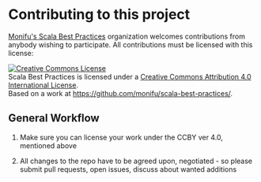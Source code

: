 # Contributing to this project

[Monifu's Scala Best Practices](https://github.com/monifu/scala-best-practices)
organization welcomes contributions from anybody wishing to
participate.  All contributions must be licensed with this license:

<a rel="license" href="http://creativecommons.org/licenses/by/4.0/"><img alt="Creative Commons License" style="border-width:0" src="https://i.creativecommons.org/l/by/4.0/88x31.png" /></a><br /><span xmlns:dct="http://purl.org/dc/terms/" property="dct:title">Scala Best Practices</span> is licensed under a <a rel="license" href="http://creativecommons.org/licenses/by/4.0/">Creative Commons Attribution 4.0 International License</a>.<br />Based on a work at <a xmlns:dct="http://purl.org/dc/terms/" href="https://github.com/monifu/scala-best-practices/" rel="dct:source">https://github.com/monifu/scala-best-practices/</a>.

## General Workflow

1. Make sure you can license your work under the CCBY ver 4.0,
   mentioned above

2. All changes to the repo have to be agreed upon, negotiated - so
   please submit pull requests, open issues, discuss about wanted
   additions

